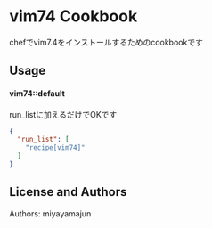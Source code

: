 vim74 Cookbook
==============
chefでvim7.4をインストールするためのcookbookです 

Usage
-----
#### vim74::default
run_listに加えるだけでOKです

```json
{
  "run_list": [
    "recipe[vim74]"
  ]
}
```

License and Authors
-------------------
Authors: miyayamajun 
